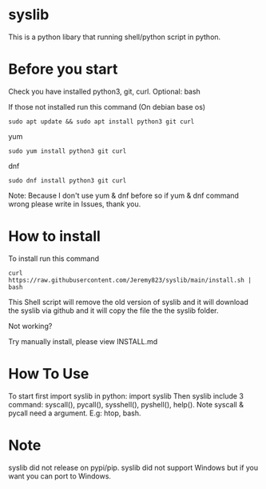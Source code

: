 # syslib
This is a python libary that running shell/python script in python.

# Before you start
Check you have installed python3, git, curl.
Optional: bash

If those not installed run this command (On debian base os)

``
sudo apt update && sudo apt install python3 git curl
``

yum

``
sudo yum install python3 git curl
``

dnf

``
sudo dnf install python3 git curl
``

Note: Because I don't use yum & dnf before so if yum & dnf command wrong please write in Issues, thank you.

# How to install
To install run this command

``
curl https://raw.githubusercontent.com/Jeremy823/syslib/main/install.sh | bash
``

This Shell script will remove the old version of syslib and it will download the syslib via github and it will copy the file the the syslib folder.

Not working?

Try manually install, please view INSTALL.md

# How To Use
To start first import syslib in python: import syslib
Then syslib include 3 command: syscall(), pycall(), sysshell(), pyshell(), help(). Note syscall & pycall need a argument. E.g: htop, bash.

# Note
syslib did not release on pypi/pip.
syslib did not support Windows but if you want you can port to Windows.
